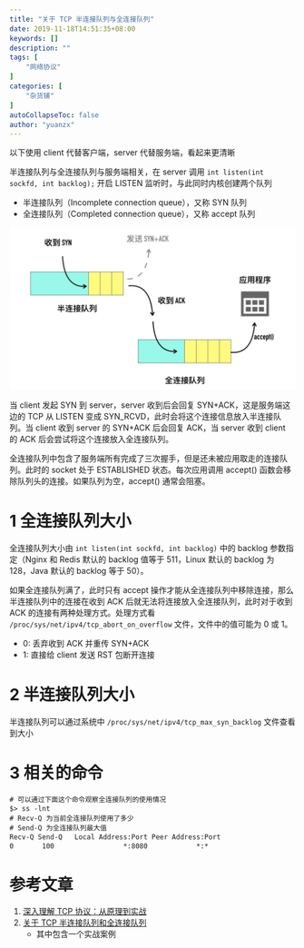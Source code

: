 ```yaml
---
title: "关于 TCP 半连接队列与全连接队列"
date: 2019-11-18T14:51:35+08:00
keywords: []
description: ""
tags: [
    "网络协议"
]
categories: [
    "杂货铺"
]
autoCollapseToc: false
author: "yuanzx"
---
```


以下使用 client 代替客户端，server 代替服务端，看起来更清晰

半连接队列与全连接队列与服务端相关，在 server 调用 `int listen(int sockfd, int backlog);` 开启 LISTEN 监听时，与此同时内核创建两个队列

- 半连接队列（Incomplete connection queue），又称 SYN 队列
- 全连接队列（Completed connection queue），又称 accept 队列

![](/hub/2019/November/54.png)

当 client 发起 SYN 到 server，server 收到后会回复 SYN+ACK，这是服务端这边的 TCP 从 LISTEN 变成 SYN_RCVD，此时会将这个连接信息放入半连接队列。当 client 收到 server 的 SYN+ACK 后会回复 ACK，当 server 收到 client 的 ACK 后会尝试将这个连接放入全连接队列。

全连接队列中包含了服务端所有完成了三次握手，但是还未被应用取走的连接队列。此时的 socket 处于 ESTABLISHED 状态。每次应用调用 accept() 函数会移除队列头的连接。如果队列为空，accept() 通常会阻塞。

# 1 全连接队列大小

全连接队列大小由 `int listen(int sockfd, int backlog)` 中的 backlog 参数指定（Nginx 和 Redis 默认的 backlog 值等于 511，Linux 默认的 backlog 为 128，Java 默认的 backlog 等于 50）。

如果全连接队列满了，此时只有 accept 操作才能从全连接队列中移除连接，那么半连接队列中的连接在收到 ACK 后就无法将连接放入全连接队列，此时对于收到 ACK 的连接有两种处理方式。处理方式看 `/proc/sys/net/ipv4/tcp_abort_on_overflow` 文件，文件中的值可能为 0 或 1。

- 0: 丢弃收到 ACK 并重传 SYN+ACK
- 1: 直接给 client 发送 RST 包断开连接

# 2 半连接队列大小

半连接队列可以通过系统中 `/proc/sys/net/ipv4/tcp_max_syn_backlog` 文件查看到大小

# 3 相关的命令

```shell
# 可以通过下面这个命令观察全连接队列的使用情况
$> ss -lnt
# Recv-Q 为当前全连接队列使用了多少
# Send-Q 为全连接队列最大值
Recv-Q Send-Q   Local Address:Port Peer Address:Port
0       100                 *:8080            *:*
```

# 参考文章

1. [深入理解 TCP 协议：从原理到实战](https://juejin.im/book/5c70dbbe51882562046911bc?referrer=5aa21ad15188255585072268)
2. [关于 TCP 半连接队列和全连接队列](http://jm.taobao.org/2017/05/25/525-1/)
   - 其中包含一个实战案例